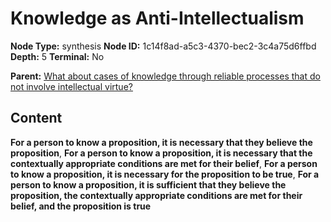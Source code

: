 # Knowledge as Anti-Intellectualism

**Node Type:** synthesis
**Node ID:** 1c14f8ad-a5c3-4370-bec2-3c4a75d6ffbd
**Depth:** 5
**Terminal:** No

**Parent:** [What about cases of knowledge through reliable processes that do not involve intellectual virtue?](what-about-cases-of-knowledge-through-reliable-processes-that-do-not-involve-intellectual-virtue-antithesis-e695b618-5139-4925-8563-5fd7f98e4435.md)

## Content

**For a person to know a proposition, it is necessary that they believe the proposition**, **For a person to know a proposition, it is necessary that the contextually appropriate conditions are met for their belief**, **For a person to know a proposition, it is necessary for the proposition to be true**, **For a person to know a proposition, it is sufficient that they believe the proposition, the contextually appropriate conditions are met for their belief, and the proposition is true**
